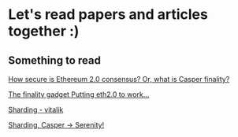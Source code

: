 # Let's read papers and articles together :)

## Something to read

[How secure is Ethereum 2.0 consensus? Or, what is Casper finality?](https://medium.com/@ralexstokes/how-secure-is-ethereum-2-0-consensus-41523a59f270)

[The finality gadget Putting eth2.0 to work…](https://medium.com/@ralexstokes/the-finality-gadget-2bf608529e50)

[Sharding - vitalik](https://vitalik.ca/files/Ithaca201807_Sharding.pdf)

[Sharding, Casper → Serenity!](https://medium.com/onther-tech/sharding-casper-serenity-e25dec162845)

